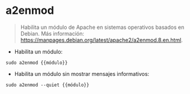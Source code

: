 # a2enmod

> Habilita un módulo de Apache en sistemas operativos basados en Debian.
> Más información: <https://manpages.debian.org/latest/apache2/a2enmod.8.en.html>.

- Habilita un módulo:

`sudo a2enmod {{módulo}}`

- Habilita un módulo sin mostrar mensajes informativos:

`sudo a2enmod --quiet {{módulo}}`
